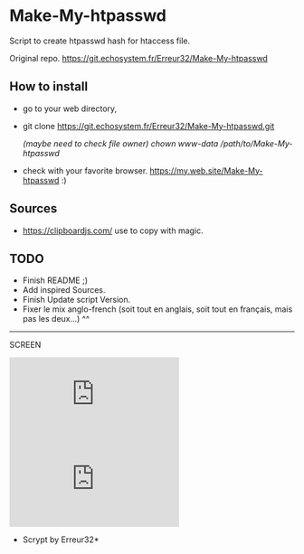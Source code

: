 # Make-My-htpasswd

Script to create htpasswd hash for htaccess file.

Original repo.   https://git.echosystem.fr/Erreur32/Make-My-htpasswd


## How to install

- go to your web directory, 
- git clone https://git.echosystem.fr/Erreur32/Make-My-htpasswd.git
 
  *(maybe need to check file owner)   chown www-data /path/to/Make-My-htpasswd*

- check with your favorite browser. https://my.web.site/Make-My-htpasswd :)


## Sources

 - https://clipboardjs.com/ use to copy with magic.


##  TODO 

 - Finish README ;)
 - Add inspired Sources.
 - Finish Update script Version.
 - Fixer le mix anglo-french  (soit tout en anglais, soit tout en français, mais pas les deux...) ^^


**********************************************************
SCREEN


![](https://upfile.echosystem.fr/plugins/imageviewer/site/direct.php?s=2W1&/Screenshot-2018__tools_echosystem_fr.png)
![](https://upfile.echosystem.fr/plugins/imageviewer/site/direct.php?s=5xh&/Screenshot-2018-2-21_https_tools_echosystem_fr.png)

* Scrypt by Erreur32*
 